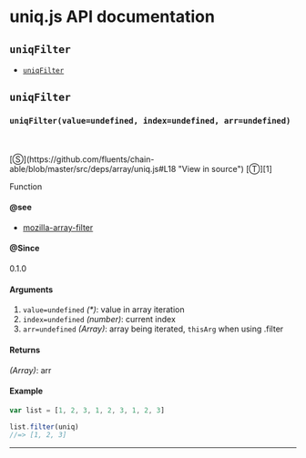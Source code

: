 # uniq.js API documentation

<!-- div class="toc-container" -->

<!-- div -->

## `uniqFilter`
* <a href="#uniqFilter"  data-meta="uniqFilter value undefined index undefined arr undefined"  data-call="uniqFilter value undefined index undefined arr undefined"  data-category="Methods"  data-description="Function"  data-name="uniqFilter"  data-see="href https developer mozilla org en US docs Web JavaScript Reference Global Objects Array filter label mozilla array filter"  data-all="meta uniqFilter value undefined index undefined arr undefined call uniqFilter value undefined index undefined arr undefined category Methods description Function name uniqFilter member see href https developer mozilla org en US docs Web JavaScript Reference Global Objects Array filter label mozilla array filter notes todos klassProps" >`uniqFilter`</a>

<!-- /div -->

<!-- /div -->

<!-- div class="doc-container" -->

<!-- div -->

## `uniqFilter`

<!-- div -->

<h3 id="uniqFilter" data-member="" data-category="Methods" data-name="uniqFilter"><code>uniqFilter(value=undefined, index=undefined, arr=undefined)</code></h3>
<br>
<br>
[&#x24C8;](https://github.com/fluents/chain-able/blob/master/src/deps/array/uniq.js#L18 "View in source") [&#x24C9;][1]

Function


#### @see 

* <a href="https://developer.mozilla.org/en-US/docs/Web/JavaScript/Reference/Global_Objects/Array/filter" >mozilla-array-filter</a>

#### @Since
0.1.0

#### Arguments
1. `value=undefined` *(&#42;)*: value in array iteration
2. `index=undefined` *(number)*: current index
3. `arr=undefined` *(Array)*: array being iterated, `thisArg` when using .filter

#### Returns
*(Array)*: arr

#### Example
```js
var list = [1, 2, 3, 1, 2, 3, 1, 2, 3]

list.filter(uniq)
//=> [1, 2, 3]

```
---

<!-- /div -->

<!-- /div -->

<!-- /div -->

 [1]: #uniqfilter "Jump back to the TOC."
